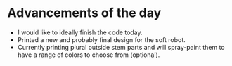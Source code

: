 # Advancements of the day

- I would like to ideally finish the code today.  
- Printed a new and probably final design for the soft robot.  
- Currently printing plural outside stem parts and will spray-paint them to have a range of colors to choose from (optional).  